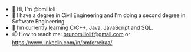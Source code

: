 - 👋 Hi, I’m @bmilioli
- 📖 I have a degree in Civil Engineering and I'm doing a second degree in Software Engineering
- 🌱 I’m currently learning C/C++, Java, JavaScript and SQL.
- 📫 How to reach me: brunomiliolif@gmail.com or https://www.linkedin.com/in/bmferreiraa/


<!---
bmilioli/bmilioli is a ✨ special ✨ repository because its `README.md` (this file) appears on your GitHub profile.
You can click the Preview link to take a look at your changes.
--->
